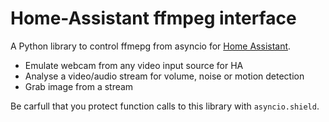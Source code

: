# Home-Assistant ffmpeg interface

A Python library to control ffmepg from asyncio for [Home Assistant](https://www.home-assistant.io).

- Emulate webcam from any video input source for HA
- Analyse a video/audio stream for volume, noise or motion detection
- Grab image from a stream

Be carfull that you protect function calls to this library with `asyncio.shield`.
